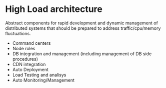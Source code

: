 # High Load architecture

Abstract components for rapid development and dynamic management of distributed
systems that should be prepared to address traffic/cpu/memory fluctuations.

- Command centers
- Node roles
- DB integration and management (including management of DB side procedures)
- CDN integration
- Auto Deployment
- Load Testing and analisys
- Auto Monitoring/Management
